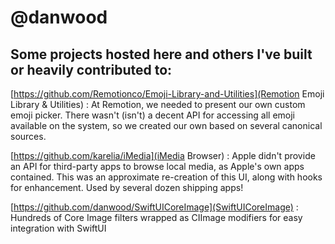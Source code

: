 # @danwood

## Some projects hosted here and others I've built or heavily contributed to:

[https://github.com/Remotionco/Emoji-Library-and-Utilities](Remotion Emoji Library & Utilities)
: At Remotion, we needed to present our own custom emoji picker. There wasn't (isn't) a decent API for accessing all emoji available on the system, so we created our own based on several canonical sources.

[https://github.com/karelia/iMedia](iMedia Browser)
: Apple didn't provide an API for third-party apps to browse local media, as Apple's own apps contained. This was an approximate re-creation of this UI, along with hooks for enhancement. Used by several dozen shipping apps!

[https://github.com/danwood/SwiftUICoreImage](SwiftUICoreImage)
: Hundreds of Core Image filters wrapped as CIImage modifiers for easy integration with SwiftUI
